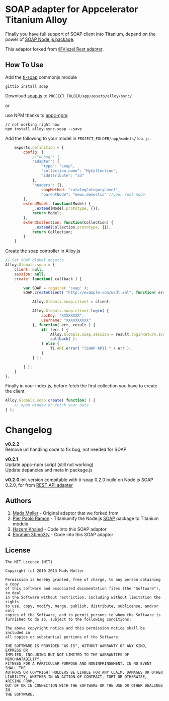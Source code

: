 SOAP adapter for Appcelerator Titanium Alloy
==========================
Finally you have full support of SOAP client into Titanium, depend on the power of [SOAP Node.js package](https://www.npmjs.com/package/soap).

This adaptor forked from [@Viezel Rest adapter](https://github.com/viezel/napp.alloy.adapter.restapi).

## How To Use

Add the [ti-soap](http://gitt.io/component/soap) commonjs module
```
gittio install soap
```

Download [soap.js](soap.js) to `PROJECT_FOLDER/app/assets/alloy/sync/`

or

use NPM thanks to [appc-npm](https://www.npmjs.com/package/appc-npm):

```
// not working right now
npm install alloy-sync-soap --save
```

Add the following to your model in `PROJECT_FOLDER/app/models/foo.js`.
```javascript
	exports.definition = {	
		config: {
			//"debug": 1, 
			"adapter": {
				"type": "soap",
				"collection_name": "MyCollection",
				"idAttribute": "id"
			},
			"headers": {},
	        	soapMethod: "catalogCategoryLevel",
	        	"parentNode": "news.domestic" //your root node
		},		
		extendModel: function(Model) {		
			_.extend(Model.prototype, {});
			return Model;
		},	
		extendCollection: function(Collection) {		
			_.extend(Collection.prototype, {});
			return Collection;
		}		
	}
```
Create the soap controller in Alloy.js
```javascript
// Set SOAP global objects
Alloy.Globals.soap = {
	client: null,
	session: null,
	create: function( callback ) {

		var SOAP = require( 'soap' );
		SOAP.createClient( "http://example.com/wsdl.xml", function( err, client ) {

			Alloy.Globals.soap.client = client;

			Alloy.Globals.soap.client.login( {
				apiKey: "XXXXXXXX",
				username: "XXXXXXXXXX"
			}, function( err, result ) {
				if( !err ) {
					Alloy.Globals.soap.session = result.loginReturn.$value;
					callback( );
				} else {
					Ti.API.error( "[SOAP API] " + err );
				}
			} );

		} );
	}
};
```

Finally in your index.js, before fetch the first collection you have to create the client
```javascript
Alloy.Globals.soap.create( function( ) {
	// open window or fetch your data
} );
```

# Changelog

**v0.2.2**  
Remove url handling code to fix bug, not needed for SOAP 

**v0.2.1**  
Update appc-npm script (still not working)  
Update depancies and meta in package.js

**v0.2.0** 
init version compitable with ti-soap 0.2.0 build on Node.js SOAP 0.2.0, for from [REST API adapter](https://github.com/viezel/napp.alloy.adapter.restapi)

## Authors

1. [Mads Møller](https://github.com/viezel) - Original adaptor that we forked from
2. [Pier Paolo Ramon](https://github.com/yuchi) - Titaniumify the Node.js [SOAP](https://www.npmjs.com/package/soap) package to Titanium module
3. [Hazem Khaled](https://github.com/hazemkhaled) - Code into this SOAP adaptor
4. [Ebrahim 3bmo3ty](https://github.com/e3bmo3ty) - Code into this SOAP adaptor


## License

    The MIT License (MIT)
    
    Copyright (c) 2010-2013 Mads Møller

    Permission is hereby granted, free of charge, to any person obtaining a copy
    of this software and associated documentation files (the "Software"), to deal
    in the Software without restriction, including without limitation the rights
    to use, copy, modify, merge, publish, distribute, sublicense, and/or sell
    copies of the Software, and to permit persons to whom the Software is
    furnished to do so, subject to the following conditions:

    The above copyright notice and this permission notice shall be included in
    all copies or substantial portions of the Software.

    THE SOFTWARE IS PROVIDED "AS IS", WITHOUT WARRANTY OF ANY KIND, EXPRESS OR
    IMPLIED, INCLUDING BUT NOT LIMITED TO THE WARRANTIES OF MERCHANTABILITY,
    FITNESS FOR A PARTICULAR PURPOSE AND NONINFRINGEMENT. IN NO EVENT SHALL THE
    AUTHORS OR COPYRIGHT HOLDERS BE LIABLE FOR ANY CLAIM, DAMAGES OR OTHER
    LIABILITY, WHETHER IN AN ACTION OF CONTRACT, TORT OR OTHERWISE, ARISING FROM,
    OUT OF OR IN CONNECTION WITH THE SOFTWARE OR THE USE OR OTHER DEALINGS IN
    THE SOFTWARE.
